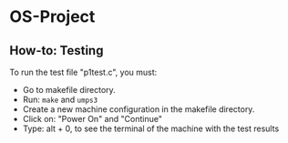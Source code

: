# OS-Project
## How-to: Testing
To run the test file "p1test.c", you must:
- Go to makefile directory.
- Run: ```make``` and  ```umps3```
- Create a new machine configuration in the makefile directory.
- Click on: "Power On" and "Continue"
- Type: alt + 0, to see the terminal of the machine with the test results
